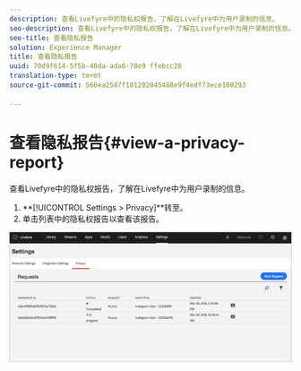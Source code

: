 ```yaml
---
description: 查看Livefyre中的隐私权报告，了解在Livefyre中为用户录制的信息。
seo-description: 查看Livefyre中的隐私权报告，了解在Livefyre中为用户录制的信息。
seo-title: 查看隐私报告
solution: Experience Manager
title: 查看隐私报告
uuid: 70d9f614-5f5b-40da-ada6-78e9 ffebcc28
translation-type: tm+mt
source-git-commit: 566ea2587f101202045488e9f4edf73ece100293

---
```



# 查看隐私报告{#view-a-privacy-report}

查看Livefyre中的隐私权报告，了解在Livefyre中为用户录制的信息。

1. **[!UICONTROL Settings > Privacy]**转至。
1. 单击列表中的隐私权报告以查看该报告。

![](assets/privacypage5.png)

